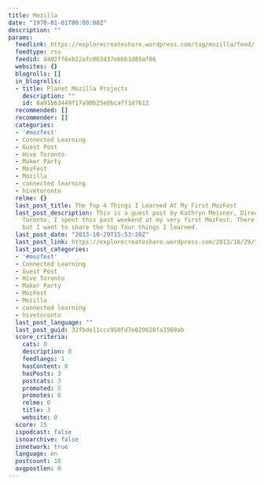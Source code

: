 ```yaml
---
title: Mozilla
date: "1970-01-01T00:00:00Z"
description: ""
params:
  feedlink: https://explorecreateshare.wordpress.com/tag/mozilla/feed/
  feedtype: rss
  feedid: d402ff6eb22afc063437ebbb1d85af86
  websites: {}
  blogrolls: []
  in_blogrolls:
  - title: Planet Mozilla Projects
    description: ""
    id: 8a91b63449f17a90b25e8bcaff1d7612
  recommended: []
  recommender: []
  categories:
  - '#mozfest'
  - Connected Learning
  - Guest Post
  - Hive Toronto
  - Maker Party
  - MozFest
  - Mozilla
  - connected learning
  - hivetoronto
  relme: {}
  last_post_title: The Top 4 Things I Learned At My First MozFest
  last_post_description: This is a guest post by Kathryn Meisner, Director of Hive
    Toronto. I spent this past weekend at my very first MozFest. There were many highlights
    but I want to share the top four things I learned.
  last_post_date: "2013-10-29T15:53:20Z"
  last_post_link: https://explorecreateshare.wordpress.com/2013/10/29/the-top-4-things-i-learned-at-my-first-mozfest/
  last_post_categories:
  - '#mozfest'
  - Connected Learning
  - Guest Post
  - Hive Toronto
  - Maker Party
  - MozFest
  - Mozilla
  - connected learning
  - hivetoronto
  last_post_language: ""
  last_post_guid: 32fbde11ccc950fd7e029628fa3569ab
  score_criteria:
    cats: 0
    description: 0
    feedlangs: 1
    hasContent: 0
    hasPosts: 3
    postcats: 3
    promoted: 5
    promotes: 0
    relme: 0
    title: 3
    website: 0
  score: 15
  ispodcast: false
  isnoarchive: false
  innetwork: true
  language: en
  postcount: 10
  avgpostlen: 0
---
```


